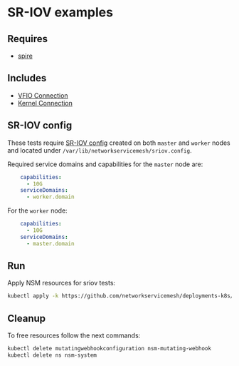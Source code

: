 # SR-IOV examples

## Requires

- [spire](../spire/single_cluster)

## Includes

- [VFIO Connection](../use-cases/Vfio2Noop)
- [Kernel Connection](../use-cases/SriovKernel2Noop)

## SR-IOV config

These tests require [SR-IOV config](../../doc/SRIOV_config.md) created on both `master` and `worker` nodes and located
under `/var/lib/networkservicemesh/sriov.config`.

Required service domains and capabilities for the `master` node are:
```yaml
    capabilities:
      - 10G
    serviceDomains:
      - worker.domain
```
For the `worker` node:
```yaml
    capabilities:
      - 10G
    serviceDomains:
      - master.domain
```

## Run

Apply NSM resources for sriov tests:
```bash
kubectl apply -k https://github.com/networkservicemesh/deployments-k8s/examples/sriov?ref=af210c791d6442c1961cc93470fb8839573ca84e
```

## Cleanup

To free resources follow the next commands:

```bash
kubectl delete mutatingwebhookconfiguration nsm-mutating-webhook
kubectl delete ns nsm-system
```
